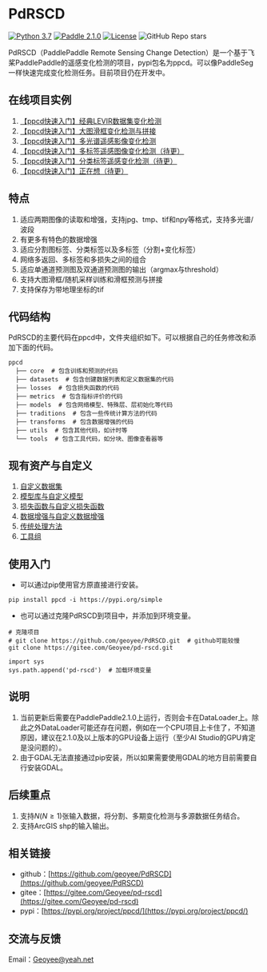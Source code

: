 # PdRSCD

[![Python 3.7](https://img.shields.io/badge/python-3.7+-yellow.svg)](https://www.python.org/downloads/release/python-370/) [![Paddle 2.1.0](https://img.shields.io/badge/Paddle-2.1.0-red.svg)](https://www.python.org/downloads/release/python-370/) [![License](https://img.shields.io/badge/license-Apache%202.0-orange.svg)](LICENSE) ![GitHub Repo stars](https://img.shields.io/github/stars/geoyee/PdRSCD)

PdRSCD（PaddlePaddle Remote Sensing Change Detection）是一个基于飞桨PaddlePaddle的遥感变化检测的项目，pypi包名为ppcd。可以像PaddleSeg一样快速完成变化检测任务。目前项目仍在开发中。

## 在线项目实例

1. [【ppcd快速入门】经典LEVIR数据集变化检测](https://aistudio.baidu.com/aistudio/projectdetail/2117261)
2. [【ppcd快速入门】大图滑框变化检测与拼接](https://aistudio.baidu.com/aistudio/projectdetail/2121793)
3. [【ppcd快速入门】多光谱遥感影像变化检测](https://aistudio.baidu.com/aistudio/projectdetail/2122781)
4. [【ppcd快速入门】多标签遥感图像变化检测（待更）]()
5. [【ppcd快速入门】分类标签遥感变化检测（待更）]()
6. [【ppcd快速入门】正在想（待更）]()

## 特点

1. 适应两期图像的读取和增强，支持jpg、tmp、tif和npy等格式，支持多光谱/波段
2. 有更多有特色的数据增强
3. 适应分割图标签、分类标签以及多标签（分割+变化标签）
4. 网络多返回、多标签和多损失之间的组合
5. 适应单通道预测图及双通道预测图的输出（argmax与threshold）
6. 支持大图滑框/随机采样训练和滑框预测与拼接
7. 支持保存为带地理坐标的tif

## 代码结构

PdRSCD的主要代码在ppcd中，文件夹组织如下。可以根据自己的任务修改和添加下面的代码。

```
ppcd
  ├── core  # 包含训练和预测的代码
  ├── datasets  # 包含创建数据列表和定义数据集的代码
  ├── losses  # 包含损失函数的代码
  ├── metrics  # 包含指标评价的代码
  ├── models  # 包含网络模型、特殊层、层初始化等代码
  ├── traditions  # 包含一些传统计算方法的代码
  ├── transforms  # 包含数据增强的代码
  ├── utils  # 包含其他代码，如计时等
  └── tools  # 包含工具代码，如分块、图像查看器等
```

## 现有资产与自定义

1. [自定义数据集](ppcd/datasets/README.md)
2. [模型库与自定义模型](ppcd/models/README.md)
3. [损失函数与自定义损失函数](ppcd/losses/README.md)
4. [数据增强与自定义数据增强](ppcd/transforms/README.md)
5. [传统处理方法](ppcd/traditions/README.md)
6. [工具组](ppcd/tools/README.md)

## 使用入门

- 可以通过pip使用官方原直接进行安装。

```shell
pip install ppcd -i https://pypi.org/simple
```

- 也可以通过克隆PdRSCD到项目中，并添加到环境变量。

```shell
# 克隆项目
# git clone https://github.com/geoyee/PdRSCD.git  # github可能较慢
git clone https://gitee.com/Geoyee/pd-rscd.git
    
import sys
sys.path.append('pd-rscd')  # 加载环境变量
```

## 说明

1. 当前更新后需要在PaddlePaddle2.1.0上运行，否则会卡在DataLoader上。除此之外DataLoader可能还存在问题，例如在一个CPU项目上卡住了，不知道原因，建议在2.1.0及以上版本的GPU设备上运行（至少AI Studio的GPU肯定是没问题的）。
2. 由于GDAL无法直接通过pip安装，所以如果需要使用GDAL的地方目前需要自行安装GDAL。

## 后续重点

1. 支持$N(N\ge1)$张输入数据，将分割、多期变化检测与多源数据任务结合。
2. 支持ArcGIS shp的输入输出。

## 相关链接

- github：[https://github.com/geoyee/PdRSCD](https://github.com/geoyee/PdRSCD)
- gitee：[https://gitee.com/Geoyee/pd-rscd](https://gitee.com/Geoyee/pd-rscd)
- pypi：[https://pypi.org/project/ppcd/](https://pypi.org/project/ppcd/)

## 交流与反馈

Email：Geoyee@yeah.net
